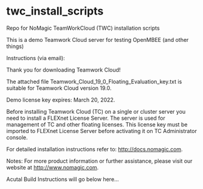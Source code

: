 # twc_install_scripts
Repo for NoMagic TeamWorkCloud (TWC) installation scripts 

This is a demo Teamwork Cloud server for testing OpenMBEE (and other things)

Instructions (via email):

Thank you for downloading Teamwork Cloud!

The attached file Teamwork_Cloud_19_0_Floating_Evaluation_key.txt is suitable for Teamwork Cloud version 19.0.

Demo license key expires: March 20, 2022.

Before installing Teamwork Cloud (TC) on a single or cluster server you need to install a FLEXnet License Server.
The server is used for management of TC and other floating licenses.
This license key must be imported to FLEXnet License Server before activating it on TC Administrator console.

For detailed installation instructions refer to: http://docs.nomagic.com.

Notes:
For more product information or further assistance, please visit our website at http://www.nomagic.com.

Acutal Build Instructions will go below here...
